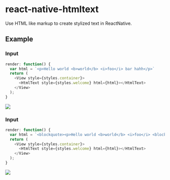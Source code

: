 # react-native-htmltext

Use HTML like markup to create stylized text in ReactNative.

## Example 

### Input

```javascript
render: function() {
  var html = `<p>Hello world <b>world</b> <i>foo</i> bar hahh</p>`
  return (
    <View style={styles.container}>
      <HtmlText style={styles.welcome} html={html}></HtmlText>
    </View>
  );
}
```
<img src="https://raw.githubusercontent.com/siuying/react-native-htmltext/master/example1.png" />

### Input 

```javascript
render: function() {
  var html = `<blockquote><p>Hello world <b>world</b> <i>foo</i> <blockquote>bar hahh</blockquote></p></blockquote>`
  return (
    <View style={styles.container}>
      <HtmlText style={styles.welcome} html={html}></HtmlText>
    </View>
  );
}
```


<img src="https://raw.githubusercontent.com/siuying/react-native-htmltext/master/example2.png" />